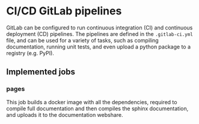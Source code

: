 # CI/CD GitLab pipelines

GitLab can be configured to run continuous integration (CI) and continuous 
deployment (CD) pipelines. The pipelines are defined in the `.gitlab-ci.yml` 
file, and can be used for a variety of tasks, such as compiling documentation,
running unit tests, and even upload a python package to a registry (e.g. PyPI).

## Implemented jobs

### pages

This job builds a docker image with all the dependencies, required to 
compile full documentation and then compiles the sphinx documentation, and 
uploads it to the documentation webshare.

